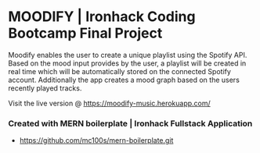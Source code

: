 # MOODIFY | Ironhack Coding Bootcamp Final Project

Moodify enables the user to create a unique playlist using the Spotify API. Based on the mood input provides by the user, a playlist will be created in real time which will be automatically stored on the connected Spotify account. Additionally the app creates a mood graph based on the users recently played tracks.

Visit the live version @ https://moodify-music.herokuapp.com/

### Created with MERN boilerplate | Ironhack Fullstack Application

- https://github.com/mc100s/mern-boilerplate.git 

